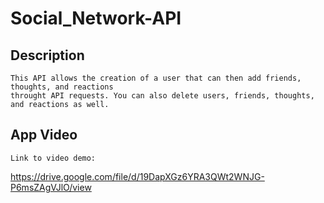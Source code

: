 # Social_Network-API

## Description
```
This API allows the creation of a user that can then add friends, thoughts, and reactions
throught API requests. You can also delete users, friends, thoughts, and reactions as well.
```




## App Video
```
Link to video demo:
```
https://drive.google.com/file/d/19DapXGz6YRA3QWt2WNJG-P6msZAgVJlO/view